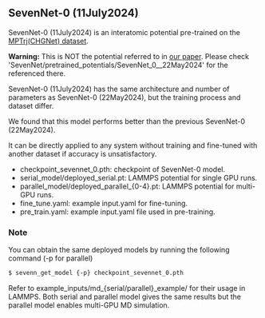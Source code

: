 ## SevenNet-0 (11July2024)
SevenNet-0 (11July2024) is an interatomic potential pre-trained on the [MPTrj(CHGNet) dataset](https://figshare.com/articles/dataset/Materials_Project_Trjectory_MPtrj_Dataset/23713842).

**Warning:** This is NOT the potential referred to in [our paper](https://pubs.acs.org/doi/10.1021/acs.jctc.4c00190). Please check 'SevenNet/pretrained_potentials/SevenNet_0__22May2024' for the referenced there.

SevenNet-0 (11July2024) has the same architecture and number of parameters as SevenNet-0 (22May2024), but the training process and dataset differ.

We found that this model performs better than the previous SevenNet-0 (22May2024). 

It can be directly applied to any system without training and fine-tuned with another dataset if accuracy is unsatisfactory.

- checkpoint_sevennet_0.pth: checkpoint of SevenNet-0 model.
- serial_model/deployed_serial.pt: LAMMPS potential for single GPU runs.
- parallel_model/deployed_parallel_{0-4}.pt: LAMMPS potential for multi-GPU runs.
- fine_tune.yaml: example input.yaml for fine-tuning.
- pre_train.yaml: example input.yaml file used in pre-training.

### Note
You can obtain the same deployed models by running the following command (-p for parallel)
```bash
$ sevenn_get_model {-p} checkpoint_sevennet_0.pth
```
Refer to example_inputs/md_{serial/parallel}_example/ for their usage in LAMMPS.
Both serial and parallel model gives the same results but the parallel model enables multi-GPU MD simulation.

